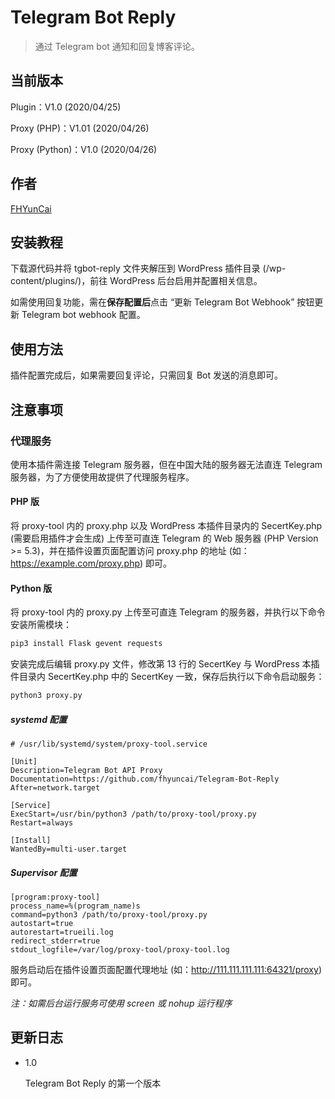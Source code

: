 # Telegram Bot Reply

> 通过 Telegram bot 通知和回复博客评论。

## 当前版本

Plugin：V1.0 (2020/04/25)

Proxy (PHP)：V1.01 (2020/04/26)

Proxy (Python)：V1.0 (2020/04/26)

## 作者

[FHYunCai](https://yuncaioo.com)

## 安装教程

下载源代码并将 tgbot-reply 文件夹解压到 WordPress 插件目录 (/wp-content/plugins/)，前往 WordPress 后台启用并配置相关信息。

如需使用回复功能，需在**保存配置后**点击 “更新 Telegram Bot Webhook” 按钮更新 Telegram bot webhook 配置。

## 使用方法

插件配置完成后，如果需要回复评论，只需回复 Bot 发送的消息即可。

## 注意事项

### 代理服务

使用本插件需连接 Telegram 服务器，但在中国大陆的服务器无法直连 Telegram 服务器，为了方便使用故提供了代理服务程序。

#### PHP 版

将 proxy-tool 内的 proxy.php 以及 WordPress 本插件目录内的 SecertKey.php (需要启用插件才会生成) 上传至可直连 Telegram 的 Web 服务器 (PHP Version >= 5.3)，并在插件设置页面配置访问 proxy.php 的地址 (如：https://example.com/proxy.php) 即可。

#### Python 版

将 proxy-tool 内的 proxy.py 上传至可直连 Telegram 的服务器，并执行以下命令安装所需模块：

```bash
pip3 install Flask gevent requests
```

安装完成后编辑 proxy.py 文件，修改第 13 行的 SecertKey 与 WordPress 本插件目录内 SecertKey.php 中的 SecertKey 一致，保存后执行以下命令启动服务：

```bash
python3 proxy.py
```

##### systemd 配置
```
# /usr/lib/systemd/system/proxy-tool.service

[Unit]
Description=Telegram Bot API Proxy
Documentation=https://github.com/fhyuncai/Telegram-Bot-Reply
After=network.target

[Service]
ExecStart=/usr/bin/python3 /path/to/proxy-tool/proxy.py
Restart=always

[Install]
WantedBy=multi-user.target
```

##### Supervisor 配置
```
[program:proxy-tool]
process_name=%(program_name)s
command=python3 /path/to/proxy-tool/proxy.py
autostart=true
autorestart=trueili.log
redirect_stderr=true
stdout_logfile=/var/log/proxy-tool/proxy-tool.log
```

服务启动后在插件设置页面配置代理地址 (如：http://111.111.111.111:64321/proxy) 即可。

*注：如需后台运行服务可使用 screen 或 nohup 运行程序*

## 更新日志

* 1.0

    Telegram Bot Reply 的第一个版本

